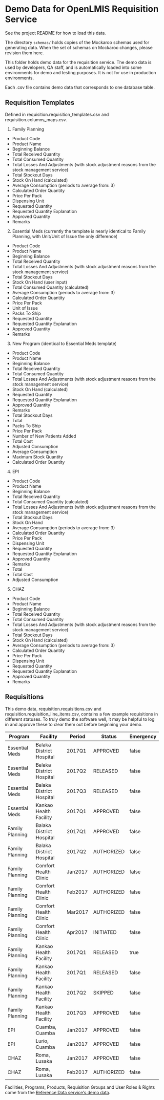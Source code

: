 # Demo Data for OpenLMIS Requisition Service

See the project README for how to load this data.

The directory `schemas/` holds copies of the Mockaroo schemas used for generating
data. When the set of schemas on Mockaroo changes, please revision them here.

This folder holds demo data for the requisition service. The demo data is used by developers, QA
staff, and is automatically loaded into some environments for demo and testing purposes. It is not
for use in production environments.

Each .csv file contains demo data that corresponds to one database table.

## Requisition Templates

Defined in requisition.requisition_templates.csv and requisition.columns_maps.csv.

1. Family Planning
  * Product Code
  * Product Name
  * Beginning Balance
  * Total Received Quantity
  * Total Consumed Quantity
  * Total Losses And Adjustments (with stock adjustment reasons from the stock management service)
  * Total Stockout Days
  * Stock On Hand (calculated)
  * Average Consumption (periods to average from: 3)
  * Calculated Order Quantity
  * Price Per Pack
  * Dispensing Unit
  * Requested Quantity
  * Requested Quantity Explanation
  * Approved Quantity
  * Remarks
2. Essential Meds (currently the template is nearly identical to Family Planning, with Unit/Unit of
  Issue the only difference)
  * Product Code
  * Product Name
  * Beginning Balance
  * Total Received Quantity
  * Total Losses And Adjustments (with stock adjustment reasons from the stock management service)
  * Total Stockout Days
  * Stock On Hand (user input)
  * Total Consumed Quantity (calculated)
  * Average Consumption (periods to average from: 3)
  * Calculated Order Quantity
  * Price Per Pack
  * Unit of Issue
  * Packs To Ship
  * Requested Quantity
  * Requested Quantity Explanation
  * Approved Quantity
  * Remarks
3. New Program (identical to Essential Meds template)
  * Product Code
  * Product Name
  * Beginning Balance
  * Total Received Quantity
  * Total Consumed Quantity
  * Total Losses And Adjustments (with stock adjustment reasons from the stock management service)
  * Stock On Hand (calculated)
  * Requested Quantity
  * Requested Quantity Explanation
  * Approved Quantity
  * Remarks
  * Total Stockout Days
  * Total
  * Packs To Ship
  * Price Per Pack
  * Number of New Patients Added
  * Total Cost
  * Adjusted Consumption
  * Average Consumption
  * Maximum Stock Quantity
  * Calculated Order Quantity
4. EPI
  * Product Code
  * Product Name
  * Beginning Balance
  * Total Received Quantity
  * Total Consumed Quantity (calculated)
  * Total Losses And Adjustments (with stock adjustment reasons from the stock management service)
  * Total Stockout Days
  * Stock On Hand
  * Average Consumption (periods to average from: 3)
  * Calculated Order Quantity
  * Price Per Pack
  * Dispensing Unit
  * Requested Quantity
  * Requested Quantity Explanation
  * Approved Quantity
  * Remarks
  * Total
  * Total Cost
  * Adjusted Consumption
5. CHAZ
  * Product Code
  * Product Name
  * Beginning Balance
  * Total Received Quantity
  * Total Consumed Quantity
  * Total Losses And Adjustments (with stock adjustment reasons from the stock management service)
  * Total Stockout Days
  * Stock On Hand (calculated)
  * Average Consumption (periods to average from: 3)
  * Calculated Order Quantity
  * Price Per Pack
  * Dispensing Unit
  * Requested Quantity
  * Requested Quantity Explanation
  * Approved Quantity
  * Remarks

## Requisitions

This demo data, requisition.requisitions.csv and requisition.requisition_line_items.csv, contains a few
example requisitions in different statuses. To truly demo the software well, it may be helpful
to log in and approve these to clear them out before beginning your demo.

|Program        |Facility                |Period |Status    |Emergency|
|---------------|------------------------|-------|----------|---------|
|Essential Meds |Balaka District Hospital|2017Q1 |APPROVED  | false   |
|Essential Meds |Balaka District Hospital|2017Q2 |RELEASED  | false   |
|Essential Meds |Balaka District Hospital|2017Q3 |RELEASED  | false   |
|Essential Meds |Kankao Health Facility  |2017Q1 |APPROVED  | false   |
|Family Planning|Balaka District Hospital|2017Q1 |APPROVED  | false   |
|Family Planning|Balaka District Hospital|2017Q2 |AUTHORIZED| false   |
|Family Planning|Comfort Health Clinic   |Jan2017|AUTHORIZED| false   |
|Family Planning|Comfort Health Clinic   |Feb2017|AUTHORIZED| false   |
|Family Planning|Comfort Health Clinic   |Mar2017|AUTHORIZED| false   |
|Family Planning|Comfort Health Clinic   |Apr2017|INITIATED | false   |
|Family Planning|Kankao Health Facility  |2017Q1 |RELEASED  | true    |
|Family Planning|Kankao Health Facility  |2017Q1 |RELEASED  | false   |
|Family Planning|Kankao Health Facility  |2017Q2 |SKIPPED   | false   |
|Family Planning|Kankao Health Facility  |2017Q3 |APPROVED  | false   |
|EPI            |Cuamba, Cuamba          |Jan2017|APPROVED  | false   |
|EPI            |Lurio, Cuamba           |Jan2017|APPROVED  | false   |
|CHAZ           |Roma, Lusaka            |Jan2017|APPROVED  | false   |
|CHAZ           |Roma, Lusaka            |Feb2017|AUTHORIZED| false   |

Facilities, Programs, Products, Requisition Groups and User Roles & Rights come from the
[Reference Data service's demo data](https://github.com/OpenLMIS/openlmis-referencedata/tree/master/src/main/resources/db/demo-data).
